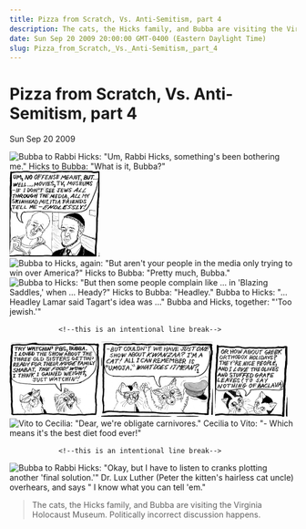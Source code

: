 ```yaml
---
title: Pizza from Scratch, Vs. Anti-Semitism, part 4
description: The cats, the Hicks family, and Bubba are visiting the Virginia Holocaust Museum. Politically incorrect discussion happens.
date: Sun Sep 20 2009 20:00:00 GMT-0400 (Eastern Daylight Time)
slug: Pizza_from_Scratch,_Vs._Anti-Semitism,_part_4
---
```



# Pizza from Scratch, Vs. Anti-Semitism, part 4

Sun Sep 20 2009

![Bubba to Rabbi Hicks: "Um, Rabbi Hicks, something's been bothering me."
Hicks to Bubba: "What is it, Bubba?"](2009_09_21_r1p1_PfS-AntiS4_1_.png)
![Bubba to Hicks: "Um, no offense meant, but ... well ... movies, TV, museums - if I don't see Jews all through the media, all my skinhead militia friends tell me, endlessly, that Jews are everywhere."](2009_09_21_r1p2_PfS-AntiS4_2_.png)
![Bubba to Hicks, again: "But aren't your people in the media only trying to win over America?"
Hicks to Bubba: "Pretty much, Bubba."](2009_09_21_r1p3_PfS-AntiS4_3_.png)
![Bubba to Hicks: "But then some people complain like ... in 'Blazing Saddles,' when  ... Heady?"
Hicks to Bubba: "Headley."
Bubba to Hicks: "... Headley Lamar said Tagart's idea was ..."
Bubba and Hicks, together: "'Too jewish.'"](2009_09_21_r1p4_PfS-AntiS4_4_.png)


                <!--this is an intentional line break-->
![Captain Crabby, a retired ship's cat, who runs the leaf-and-trash dredge boat, in the paddle-boat pond: "Try  watchin' PBS, Bubba. I loved the show about the three old sisters gettin' ready for their HUGE family shabat. The food! Wow! I think I gained weight, just watchin'!"](2009_09_21_r2p1_PfS-AntiS4_5_.png)
![Captain Crabby shakes his cap, frustrated that he can't learn about all cultures equally, on PBS: "But couldn't we have just one show about  Kwanzaa? I"m a cat! All I can remember is 'Umoja.' What does it mean?"](2009_09_21_r2p2_PfS-AntiS4_6_.png)
![Contessa Cecilia (Frankenstein's cat) says to Count Vito (her husband, the cat vampire): "Or how about Greek Orthodox holidays? They're nice people, and I love the olives and stuffed grape leaves (to say nothing of baclava)."](2009_09_21_r2p3_PfS-AntiS4_7_.png)
![Vito to Cecilia: "Dear, we're obligate carnivores."
Cecilia to Vito: "- Which means it's the best diet food ever!"](2009_09_21_r2p4_PfS-AntiS4_8_.png)


                <!--this is an intentional line break-->
![Bubba to Rabbi Hicks: "Okay, but I have to listen to cranks plotting another 'final solution.'"
Dr. Lux Luther (Peter the kitten's hairless cat uncle) overhears, and says " I know what you can tell 'em."](2009_09_21_r3p1_PfS-AntiS4_9_.png)

> The cats, the Hicks family, and Bubba are visiting the Virginia Holocaust Museum. Politically incorrect discussion happens.
        